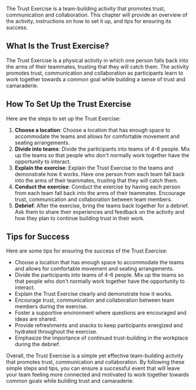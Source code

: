 
The Trust Exercise is a team-building activity that promotes trust, communication and collaboration. This chapter will provide an overview of the activity, instructions on how to set it up, and tips for ensuring its success.

What Is the Trust Exercise?
---------------------------

The Trust Exercise is a physical activity in which one person falls back into the arms of their teammates, trusting that they will catch them. The activity promotes trust, communication and collaboration as participants learn to work together towards a common goal while building a sense of trust and camaraderie.

How To Set Up the Trust Exercise
--------------------------------

Here are the steps to set up the Trust Exercise:

1. **Choose a location**: Choose a location that has enough space to accommodate the teams and allows for comfortable movement and seating arrangements.
2. **Divide into teams**: Divide the participants into teams of 4-6 people. Mix up the teams so that people who don't normally work together have the opportunity to interact.
3. **Explain the exercise**: Explain the Trust Exercise to the teams and demonstrate how it works. Have one person from each team fall back into the arms of their teammates, trusting that they will catch them.
4. **Conduct the exercise**: Conduct the exercise by having each person from each team fall back into the arms of their teammates. Encourage trust, communication and collaboration between team members.
5. **Debrief**: After the exercise, bring the teams back together for a debrief. Ask them to share their experiences and feedback on the activity and how they plan to continue building trust in their work.

Tips for Success
----------------

Here are some tips for ensuring the success of the Trust Exercise:

* Choose a location that has enough space to accommodate the teams and allows for comfortable movement and seating arrangements.
* Divide the participants into teams of 4-6 people. Mix up the teams so that people who don't normally work together have the opportunity to interact.
* Explain the Trust Exercise clearly and demonstrate how it works.
* Encourage trust, communication and collaboration between team members during the exercise.
* Foster a supportive environment where questions are encouraged and ideas are shared.
* Provide refreshments and snacks to keep participants energized and hydrated throughout the exercise.
* Emphasize the importance of continued trust-building in the workplace during the debrief.

Overall, the Trust Exercise is a simple yet effective team-building activity that promotes trust, communication and collaboration. By following these simple steps and tips, you can ensure a successful event that will leave your team feeling more connected and motivated to work together towards common goals while building trust and camaraderie.
